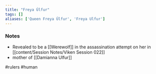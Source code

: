 ```yaml
---
title: "Freya Úlfur"
tags: []
aliases: ['Queen Freya Úlfur', 'Freya Ulfur']
---
```


### Notes

- Revealed to be a [[Werewolf]] in the assassination attempt on her in [[content/Session Notes/Viken Session 022]]
- mother of [[Damianna Ulfur]]

#rulers #human 